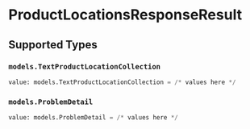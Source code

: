 # ProductLocationsResponseResult


## Supported Types

### `models.TextProductLocationCollection`

```python
value: models.TextProductLocationCollection = /* values here */
```

### `models.ProblemDetail`

```python
value: models.ProblemDetail = /* values here */
```

